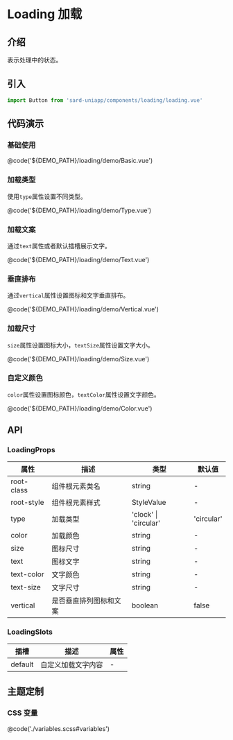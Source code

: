 # Loading 加载

## 介绍

表示处理中的状态。

## 引入

```ts
import Button from 'sard-uniapp/components/loading/loading.vue'
```

## 代码演示

### 基础使用

@code('${DEMO_PATH}/loading/demo/Basic.vue')

### 加载类型

使用`type`属性设置不同类型。

@code('${DEMO_PATH}/loading/demo/Type.vue')

### 加载文案

通过`text`属性或者默认插槽展示文字。

@code('${DEMO_PATH}/loading/demo/Text.vue')

### 垂直排布

通过`vertical`属性设置图标和文字垂直排布。

@code('${DEMO_PATH}/loading/demo/Vertical.vue')

### 加载尺寸

`size`属性设置图标大小，`textSize`属性设置文字大小。

@code('${DEMO_PATH}/loading/demo/Size.vue')

### 自定义颜色

`color`属性设置图标颜色，`textColor`属性设置文字颜色。

@code('${DEMO_PATH}/loading/demo/Color.vue')

## API

### LoadingProps

| 属性       | 描述                   | 类型                  | 默认值     |
| ---------- | ---------------------- | --------------------- | ---------- |
| root-class | 组件根元素类名         | string                | -          |
| root-style | 组件根元素样式         | StyleValue            | -          |
| type       | 加载类型               | 'clock' \| 'circular' | 'circular' |
| color      | 加载颜色               | string                | -          |
| size       | 图标尺寸               | string                | -          |
| text       | 图标文字               | string                | -          |
| text-color | 文字颜色               | string                | -          |
| text-size  | 文字尺寸               | string                | -          |
| vertical   | 是否垂直排列图标和文案 | boolean               | false      |

### LoadingSlots

| 插槽    | 描述               | 属性 |
| ------- | ------------------ | ---- |
| default | 自定义加载文字内容 | -    |

## 主题定制

### CSS 变量

@code('./variables.scss#variables')
